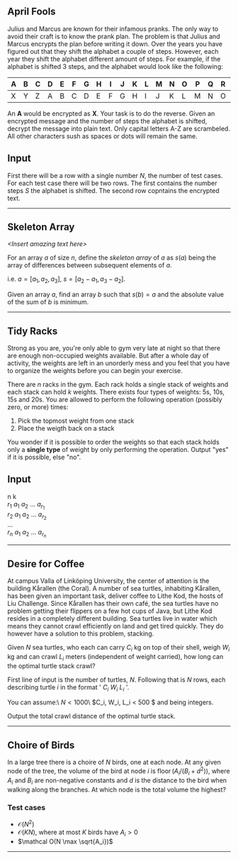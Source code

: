 ## April Fools
Julius and Marcus are known for their infamous pranks. The only way to avoid their craft is to know the prank plan. The problem is that Julius and Marcus encrypts the plan before writing it down. Over the years you have figured out that they shift the alphabet a couple of steps. However, each year they shift the alphabet different amount of steps. For example, if the alphabet is shifted 3 steps, and the alphabet would look like the following:

| A | B | C | D | E | F | G | H | I | J | K | L | M | N | O | P | Q | R | S | T | U | V | W | X | Y | Z |
|---|---|---|---|---|---|---|---|---|---|---|---|---|---|---|---|---|---|---|---|---|---|---|---|---|---|
| X | Y | Z | A | B | C | D | E | F | G | H | I | J | K | L | M | N | O | P | Q | R | S | T | U | V | W |

An **A** would be encrypted as **X**. Your task is to do the reverse. Given an encrypted message and the number of steps the alphabet is shifted, decrypt the message into plain text. Only capital letters A-Z are scrambeled. All other characters sush as spaces or dots will remain the same.

## Input
First there will be a row with a single number $N$, the number of test cases. For each test case there will be two rows. The first contains the number steps $S$ the alphabet is shifted. The second row copntains the encrypted text. 

---

## Skeleton Array

*\<Insert amazing text here\>*

For an array $a$ of size $n$, define the *skeleton array* of $a$ as $s(a)$ being the array of differences between subsequent elements of $a$. 

i.e. $a = [a_1,a_2,a_3]$, $s = [a_2-a_1,a_3-a_2]$.

Given an array $a$, find an array $b$ such that $s(b) = a$ and the absolute value of the sum of $b$ is minimum. 
___

## Tidy Racks


Strong as you are, you're only able to gym very late at night so that there are enough non-occupied weights available. But after a whole day of activity, the weights are left in an unorderly mess and you feel that you have to organize the weights before you can begin your exercise.

There are $n$ racks in the gym. Each rack holds a single stack of weights and each stack can hold $k$ weights. There exists four types of weights: 5s, 10s, 15s and 20s. You are allowed to perform the following operation (possibly zero, or more) times:

1. Pick the topmost weight from one stack
2. Place the weigth back on a stack

You wonder if it is possible to order the weights so that each stack holds only a **single type** of weight by only performing the operation. Output "yes" if it is possible, else "no".

## Input

n k\
$r_1 \text{ } a_{1} \text{ } a_{2} \text{ ... } a_{r_1}$\
$r_2 \text{ } a_{1} \text{ } a_{2} \text{ ... } a_{r_2}$\
...\
$r_n \text{ } a_{1} \text{ } a_{2} \text{ ... } a_{r_n}$
___
## Desire for Coffee
At campus Valla of Linköping University, the center of attention is the building Kårallen (the Coral). A number of sea turtles, inhabiting Kårallen, has been given an important task, deliver coffee to Lithe Kod, the hosts of Liu Challenge. Since Kårallen has their own café, the sea turtles have no problem getting their flippers on a few hot cups of Java, but Lithe Kod resides in a completely different building. Sea turtles live in water which means they cannot crawl efficiently on land and get tired quickly. They do however have a solution to this problem, stacking.

Given $N$ sea turtles, who each can carry $C_i$ kg on top of their shell, weigh $W_i$ kg and can crawl $L_i$ meters (independent of weight carried), how long can the optimal turtle stack crawl?

First line of input is the number of turtles, $N$. Following that is $N$ rows, each describing turtle $i$ in the format ' $C_i$ $W_i$ $L_i$ '.

You can assume:\\
$N < 1000$\\
$C_i, W_i, L_i < 500 $ and being integers.


Output the total crawl distance of the optimal turtle stack.
___
## Choire of Birds
In a large tree there is a choire of $N$ birds, one at each node. At any given node of the tree, the volume of the bird at node $i$ is $\operatorname{floor}(A_i / (B_i + d^2))$, where $A_i$ and $B_i$ are non-negative constants and $d$ is the distance to the bird when walking along the branches. At which node is the total volume the highest?

### Test cases
* $\mathcal O(N^2)$
* $\mathcal O(KN)$, where at most $K$ birds have $A_i>0$
* $\mathcal O(N \max \sqrt{A_i})$
___
